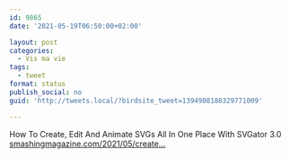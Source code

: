 ```yaml
---
id: 9865
date: '2021-05-19T06:50:00+02:00'

layout: post
categories:
  - Vis ma vie
tags:
  - tweet
format: status
publish_social: no
guid: 'http://tweets.local/?birdsite_tweet=1394908180329771009'

---
```


How To Create, Edit And Animate SVGs All In One Place With SVGator 3.0 [smashingmagazine.com/2021/05/create…](https://smashingmagazine.com/2021/05/create-edit-animate-svg-svgator3/)